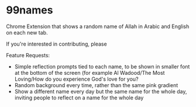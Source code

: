 # 99names
Chrome Extension that shows a random name of Allah in Arabic and English on each new tab.

If you're interested in contributing, please 

Feature Requests:
- Simple reflection prompts tied to each name, to be shown in smaller font at the bottom of the screen (for example Al Wadood/The Most Loving/How do you experience God's love for you?
- Random background every time, rather than the same pink gradient
- Show a different name every day but the same name for the whole day, inviting people to reflect on a name for the whole day
